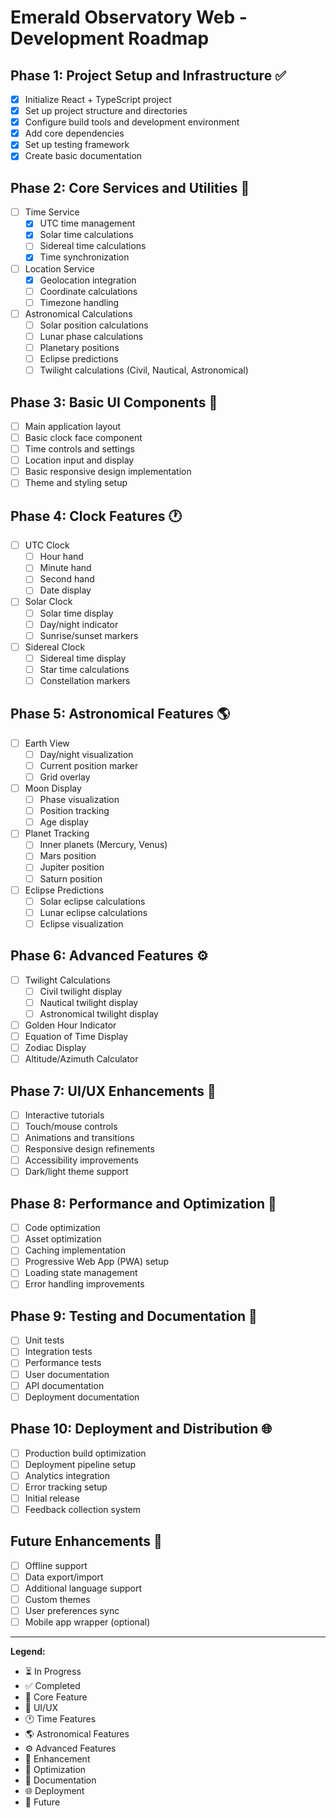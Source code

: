 # Emerald Observatory Web - Development Roadmap

## Phase 1: Project Setup and Infrastructure ✅
- [x] Initialize React + TypeScript project
- [x] Set up project structure and directories
- [x] Configure build tools and development environment
- [x] Add core dependencies
- [x] Set up testing framework
- [x] Create basic documentation

## Phase 2: Core Services and Utilities 🔨
- [ ] Time Service
  - [x] UTC time management
  - [x] Solar time calculations
  - [ ] Sidereal time calculations
  - [x] Time synchronization
- [ ] Location Service
  - [x] Geolocation integration
  - [ ] Coordinate calculations
  - [ ] Timezone handling
- [ ] Astronomical Calculations
  - [ ] Solar position calculations
  - [ ] Lunar phase calculations
  - [ ] Planetary positions
  - [ ] Eclipse predictions
  - [ ] Twilight calculations (Civil, Nautical, Astronomical)

## Phase 3: Basic UI Components 🎨
- [ ] Main application layout
- [ ] Basic clock face component
- [ ] Time controls and settings
- [ ] Location input and display
- [ ] Basic responsive design implementation
- [ ] Theme and styling setup

## Phase 4: Clock Features 🕐
- [ ] UTC Clock
  - [ ] Hour hand
  - [ ] Minute hand
  - [ ] Second hand
  - [ ] Date display
- [ ] Solar Clock
  - [ ] Solar time display
  - [ ] Day/night indicator
  - [ ] Sunrise/sunset markers
- [ ] Sidereal Clock
  - [ ] Sidereal time display
  - [ ] Star time calculations
  - [ ] Constellation markers

## Phase 5: Astronomical Features 🌎
- [ ] Earth View
  - [ ] Day/night visualization
  - [ ] Current position marker
  - [ ] Grid overlay
- [ ] Moon Display
  - [ ] Phase visualization
  - [ ] Position tracking
  - [ ] Age display
- [ ] Planet Tracking
  - [ ] Inner planets (Mercury, Venus)
  - [ ] Mars position
  - [ ] Jupiter position
  - [ ] Saturn position
- [ ] Eclipse Predictions
  - [ ] Solar eclipse calculations
  - [ ] Lunar eclipse calculations
  - [ ] Eclipse visualization

## Phase 6: Advanced Features ⚙️
- [ ] Twilight Calculations
  - [ ] Civil twilight display
  - [ ] Nautical twilight display
  - [ ] Astronomical twilight display
- [ ] Golden Hour Indicator
- [ ] Equation of Time Display
- [ ] Zodiac Display
- [ ] Altitude/Azimuth Calculator

## Phase 7: UI/UX Enhancements 🎯
- [ ] Interactive tutorials
- [ ] Touch/mouse controls
- [ ] Animations and transitions
- [ ] Responsive design refinements
- [ ] Accessibility improvements
- [ ] Dark/light theme support

## Phase 8: Performance and Optimization 🚀
- [ ] Code optimization
- [ ] Asset optimization
- [ ] Caching implementation
- [ ] Progressive Web App (PWA) setup
- [ ] Loading state management
- [ ] Error handling improvements

## Phase 9: Testing and Documentation 📝
- [ ] Unit tests
- [ ] Integration tests
- [ ] Performance tests
- [ ] User documentation
- [ ] API documentation
- [ ] Deployment documentation

## Phase 10: Deployment and Distribution 🌐
- [ ] Production build optimization
- [ ] Deployment pipeline setup
- [ ] Analytics integration
- [ ] Error tracking setup
- [ ] Initial release
- [ ] Feedback collection system

## Future Enhancements 🔮
- [ ] Offline support
- [ ] Data export/import
- [ ] Additional language support
- [ ] Custom themes
- [ ] User preferences sync
- [ ] Mobile app wrapper (optional)

---
**Legend:**
- ⏳ In Progress
- ✅ Completed
- 🔨 Core Feature
- 🎨 UI/UX
- 🕐 Time Features
- 🌎 Astronomical Features
- ⚙️ Advanced Features
- 🎯 Enhancement
- 🚀 Optimization
- 📝 Documentation
- 🌐 Deployment
- 🔮 Future 